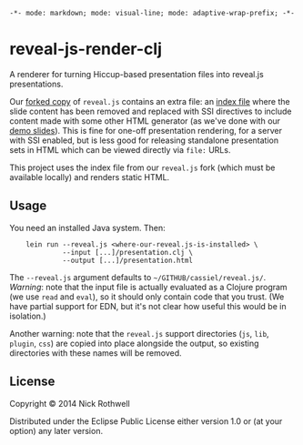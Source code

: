 `-*- mode: markdown; mode: visual-line; mode: adaptive-wrap-prefix; -*-`

reveal-js-render-clj
====================

A renderer for turning Hiccup-based presentation files into reveal.js presentations.

Our [forked copy](https://github.com/cassiel/reveal.js) of `reveal.js` contains an extra file: an [index file](https://github.com/cassiel/reveal.js/blob/master/index-ssi.shtml) where the slide content has been removed and replaced with SSI directives to include content made with some other HTML generator (as we've done with our [demo slides](https://github.com/cassiel/reveal-js-demo-slides)). This is fine for one-off presentation rendering, for a server with SSI enabled, but is less good for releasing standalone presentation sets in HTML which can be viewed directly via `file:` URLs.

This project uses the index file from our `reveal.js` fork (which must be available locally) and renders static HTML.

## Usage

You need an installed Java system. Then:

        lein run --reveal.js <where-our-reveal.js-is-installed> \
                 --input [...]/presentation.clj \
                 --output [...]/presentation.html
                      
The `--reveal.js` argument defaults to `~/GITHUB/cassiel/reveal.js/`. *Warning*: note that the input file is actually evaluated as a Clojure program (we use `read` and `eval`), so it should only contain code that you trust. (We have partial support for EDN, but it's not clear how useful this would be in isolation.)

Another warning: note that the `reveal.js` support directories (`js`, `lib`, `plugin`, `css`) are copied into place alongside the output, so existing directories with these names will be removed.

## License

Copyright © 2014 Nick Rothwell

Distributed under the Eclipse Public License either version 1.0 or (at your option) any later version.

